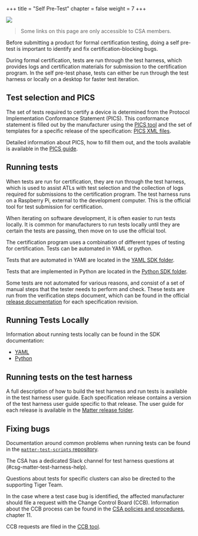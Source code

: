 +++
title = "Self Pre-Test"
chapter = false
weight = 7
+++

![](../../../certification/self-pre-test.png)

> Some links on this page are only accessible to CSA members.

Before submitting a product for formal certification testing, doing a self pre-test is
important to identify and fix certification-blocking bugs.

During formal certification, tests are run through the test harness, which
provides logs and certification materials for submission to the certification
program. In the self pre-test phase, tests can either be run through the test
harness or locally on a desktop for faster test iteration.

## Test selection and PICS

The set of tests required to certify a device is determined from the
Protocol Implementation Conformance Statement (PICS). This conformance statement
is filled out by the manufacturer using the [PICS tool](https://picstool.csa-iot.org/)
and the set of templates for a specific release of the specification:
[PICS XML files](https://groups.csa-iot.org/wg/members-all/document/folder/2269).

Detailed information about PICS, how to fill them out, and the tools available is
available in the [PICS guide](https://project-chip.github.io/connectedhomeip-doc/testing/pics_and_pixit.html).

## Running tests

When tests are run for certification, they are run through the test harness, which is
used to assist ATLs with test selection and the collection of logs required for submissions
to the certification program. The test harness runs on a Raspberry Pi, external to the
development computer. This is the official tool for test submission for certification.

When iterating on software development, it is often easier to run tests locally. It
is common for manufacturers to run tests locally until they are certain the tests are
passing, then move on to use the official tool.

The certification program uses a combination of different types of testing for
certification. Tests can be automated in YAML or python.

Tests that are automated in YAMl are located in the
[YAML SDK folder](https://github.com/project-chip/connectedhomeip/tree/master/src/app/tests/suites/certification).

Tests that are implemented in Python are located in the
[Python SDK folder](https://github.com/project-chip/connectedhomeip/tree/master/src/python_testing).

Some tests are not automated for various reasons, and consist of a set of manual
steps that the tester needs to perform and check. These tests are run from the
verification steps document, which can be found in the official
[release documentation](https://groups.csa-iot.org/wg/members-all/document/folder/2269)
for each specification revision.

## Running Tests Locally

Information about running tests locally can be found in the SDK documentation:
- [YAML](https://project-chip.github.io/connectedhomeip-doc/testing/yaml.html#running-yaml-tests)
- [Python](https://project-chip.github.io/connectedhomeip-doc/testing/python.html#running-tests)


## Running tests on the test harness

A full description of how to build the test harness and run tests is available in the
test harness user guide. Each specification release contains a version of the test harness
user guide specific to that release. The user guide for each release
is available in the [Matter release folder](https://groups.csa-iot.org/wg/members-all/document/folder/2269).

## Fixing bugs

Documentation around common problems when running tests can be found in the
[`matter-test-scripts` repository](https://github.com/project-chip/matter-test-scripts/tree/main/docs/common_test_failures).

The CSA has a dedicated Slack channel for test harness questions at (#csg-matter-test-harness-help).

Questions about tests for specific clusters can also be directed to the supporting Tiger Team.

In the case where a test case bug is identified, the affected manufacturer should file a request with
the Change Control Board (CCB). Information about the CCB process can be found in the
[CSA policies and procedures](https://groups.csa-iot.org/wg/members/document/21624), chapter 11.

CCB requests are filed in the [CCB tool](https://zigbeecertifiedproducts.knack.com/zigbee-alliance-ccb-tool).